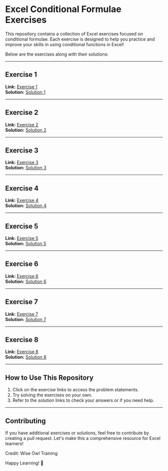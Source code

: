 # Excel Conditional Formulae Exercises

This repository contains a collection of Excel exercises focused on conditional formulae. Each exercise is designed to help you practice and improve your skills in using conditional functions in Excel!

Below are the exercises along with their solutions:

---

## Exercise 1 
**Link:** [Exercise 1](https://www.wiseowl.co.uk/excel/exercises/standard/conditional-formulae/4893/)  
**Solution:** [Solution 1](https://docs.google.com/spreadsheets/d/1PE-esSnI1pwgfkUYRdbCMms8ZTb2d21o/edit?usp=sharing&ouid=103018243033943457596&rtpof=true&sd=true)

---

## Exercise 2
**Link:** [Exercise 2](https://www.wiseowl.co.uk/excel/exercises/standard/conditional-formulae/4941/)  
**Solution:** [Solution 2](https://docs.google.com/spreadsheets/d/1Ke2LXYn0Wt8Jrds_fn_07v3Qtv1GvKkg/edit?usp=sharing&ouid=103018243033943457596&rtpof=true&sd=true)

---

## Exercise 3 
**Link:** [Exercise 3](https://www.wiseowl.co.uk/excel/exercises/standard/conditional-formulae/4942/)  
**Solution:** [Solution 3](https://docs.google.com/spreadsheets/d/1c4pvmeYvfVOWOs7kiJACvSJpu4tn8SmG/edit?usp=sharing&ouid=103018243033943457596&rtpof=true&sd=true)

---

## Exercise 4
**Link:** [Exercise 4](https://www.wiseowl.co.uk/excel/exercises/standard/conditional-formulae/4940/)  
**Solution:** [Solution 4](https://docs.google.com/spreadsheets/d/131Ujdp7ivZ2mJ6Zy4lQ8ynM3mYC4mL_Z/edit?usp=sharing&ouid=103018243033943457596&rtpof=true&sd=true)

---

## Exercise 5
**Link:** [Exercise 5](https://www.wiseowl.co.uk/excel/exercises/standard/conditional-formulae/4943/)  
**Solution:** [Solution 5](https://docs.google.com/spreadsheets/d/1EiqxfHchkOGEaC8vqiZkIqrY-pgdFg5i/edit?usp=sharing&ouid=103018243033943457596&rtpof=true&sd=true)

---

## Exercise 6
**Link:** [Exercise 6](https://www.wiseowl.co.uk/excel/exercises/standard/conditional-formulae/4926/)  
**Solution:** [Solution 6](https://docs.google.com/spreadsheets/d/1K_5mfhyHrN2zMVyXQn5aux9IHui1QP5S/edit?usp=sharing&ouid=103018243033943457596&rtpof=true&sd=true)

---

## Exercise 7
**Link:** [Exercise 7](https://www.wiseowl.co.uk/excel/exercises/standard/conditional-formulae/4936/)  
**Solution:** [Solution 7](https://docs.google.com/spreadsheets/d/16by4ovz6d6_l91WhWCJjNUvcOUyTC_yN/edit?usp=sharing&ouid=103018243033943457596&rtpof=true&sd=true)

---

## Exercise 8
**Link:** [Exercise 8](https://www.wiseowl.co.uk/excel/exercises/standard/conditional-formulae/4927/)  
**Solution:** [Solution 8](https://docs.google.com/spreadsheets/d/1olXk4fiuFWxDfb7CBS6NEyFJ-528AJF9/edit?usp=sharing&ouid=103018243033943457596&rtpof=true&sd=true)

---

## How to Use This Repository
1. Click on the exercise links to access the problem statements.
2. Try solving the exercises on your own.
3. Refer to the solution links to check your answers or if you need help.

---

## Contributing
If you have additional exercises or solutions, feel free to contribute by creating a pull request. Let's make this a comprehensive resource for Excel learners!

Credit: Wise Owl Training

Happy Learning! 🚀
